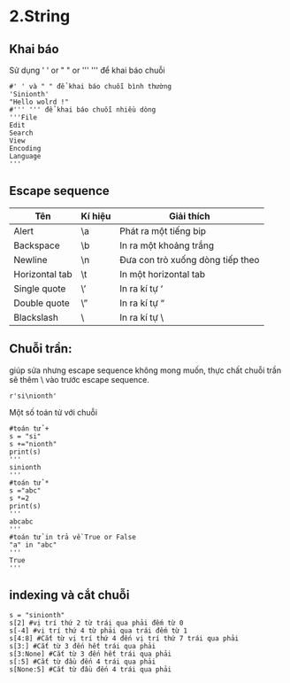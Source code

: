 # 2.String
## Khai báo
Sử dụng ' ' or " " or ''' ''' để khai báo chuỗi
```
#' ' và " " để khai báo chuỗi bình thường
'Sinionth'
"Hello wolrd !"
#''' ''' để khai báo chuỗi nhiều dòng
'''File
Edit
Search
View
Encoding
Language
'''
```
## Escape sequence 

|Tên|Kí hiệu|Giải thích|
|---|-------|----------|
|Alert|\a|Phát ra một tiếng bip|
|Backspace|\b|In ra một khoảng trắng|
|Newline|\n|Đưa con trỏ xuống dòng tiếp theo|
|Horizontal tab|\t|In một horizontal tab|
|Single quote|\’|In ra kí tự ‘|
|Double quote|\”|In ra kí tự “|
|Blackslash| \\ |In ra kí tự \ |

## Chuỗi trần: 
giúp sửa nhưng escape sequence không mong muốn, thực chất chuỗi trần sẽ thêm \ vào trước escape sequence. 
```
r'si\nionth'
```
Một số toán tử với chuỗi
```
#toán tử +
s = "si"
s +="nionth"
print(s)
'''
sinionth
'''
#toán tử *
s ="abc"
s *=2
print(s)
'''
abcabc
'''
#toán tử in trả về True or False
"a" in "abc"
'''
True
'''
```
## indexing và cắt chuỗi
```
s = "sinionth"
s[2] #vị trí thứ 2 từ trái qua phải đếm từ 0
s[-4] #vị trí thứ 4 từ phải qua trái đếm từ 1
s[4:8] #Cắt từ vị trí thứ 4 đến vị trí thứ 7 trái qua phải
s[3:] #Cắt từ 3 đến hết trái qua phải
s[3:None] #Cắt từ 3 đến hết trái qua phải
s[:5] #Cắt từ đầu đến 4 trái qua phải
s[None:5] #Cắt từ đầu đến 4 trái qua phải
```

